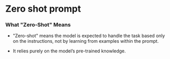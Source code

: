 # Zero shot prompt

### What "Zero-Shot" Means

- "Zero-shot" means the model is expected to handle the task based only on the instructions, not by learning from examples within the prompt.

- It relies purely on the model’s pre-trained knowledge.